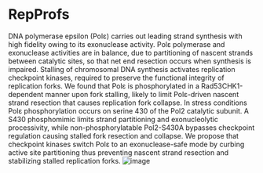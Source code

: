 # RepProfs

DNA polymerase epsilon (Polε) carries out leading strand synthesis with high fidelity owing to its exonuclease activity. Polε polymerase and exonuclease activities are in balance, due to partitioning of nascent strands between catalytic sites, so that net end resection occurs when synthesis is impaired. Stalling of chromosomal DNA synthesis activates replication checkpoint kinases, required to preserve the functional integrity of replication forks. We found that Polε is phosphorylated in a Rad53CHK1-dependent manner upon fork stalling, likely to limit Polε-driven nascent strand resection that causes replication fork collapse. In stress conditions Polε phosphorylation occurs on serine 430 of the Pol2 catalytic subunit. A S430 phosphomimic limits strand partitioning and exonucleolytic processivity, while non-phosphorylatable Pol2-S430A bypasses checkpoint regulation causing stalled fork resection and collapse. We propose that checkpoint kinases switch Polε to an exonuclease-safe mode by curbing active site partitioning thus preventing nascent strand resection and stabilizing stalled replication forks. ![image](https://user-images.githubusercontent.com/81564444/112831295-08ac4800-9094-11eb-8be5-87516a97772a.png)
